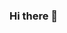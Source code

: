 ### Hi there 👋

<!--
**iamrahulramesh/iamrahulramesh** is a ✨ _special_ ✨ repository because its `README.md` (this file) appears on your GitHub profile.

I am an Electrical and Electronics Engineering graduate of 2017 from Kerala University who is currently working as a Jr.Data Scientist.
I am experienced in  Machine Learning , Data Science , Text Mining, Data Analysis, Data Visualization ,Data Mining,Deep Learning, Business Operations,Risk Management

In the past I worked with [Allianz](https://www.agcs.allianz.com/) as Business Operations Support for 2 years. Then I joined [Curvelogics](https://www.curvelogics.com/) as a Data Science Intern for 4 months. Now I am working as a Jr.Data Scientist in [Erdster Information Systems](https://erdster.co.in/) 




